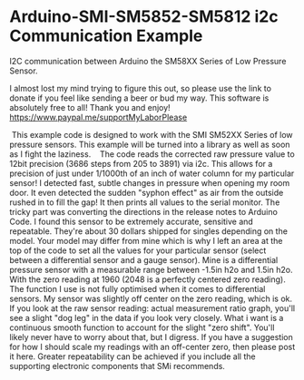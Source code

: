 # Arduino-SMI-SM5852-SM5812 i2c Communication Example
I2C communication between Arduino the SM58XX Series of Low Pressure Sensor.

I almost lost my mind trying to figure this out, so please use the link to donate if you feel like sending a beer or bud my way. This software is absolutely free to all! Thank you and enjoy! https://www.paypal.me/supportMyLaborPlease

  This example code is designed to work with the SMI SM52XX Series of low pressure sensors. This example will be turned into a library as well as soon as I fight the laziness. 
  
  The code reads the corrected raw pressure value to 12bit precision (3686 steps from 205 to 3891) via i2c. This allows for a precision of just under 1/1000th of an inch of water column for my particular sensor! I detected fast, subtle changes in pressure when opening my room door. It even detected the sudden "syphon effect" as air from the outside rushed in to fill the gap! It then prints all values to the serial monitor. The tricky part was converting the directions in the release notes to Arduino Code. I found this sensor to be extremely accurate, sensitive and repeatable. They're about 30 dollars shipped for singles depending on the model. Your model may differ from mine which is why I left an area at the top of the code to set all the values for your particular sensor (select between a differential sensor and a gauge sensor). Mine is a differential pressure sensor with a measurable range between -1.5in h2o and 1.5in h2o. With the zero reading at 1960 (2048 is a perfectly centered zero reading). The function I use is not fully optimised when it comes to differential sensors. My sensor was slightly off center on the zero reading, which is ok. If you look at the raw sensor reading: actual measurement ratio graph, you'll see a slight "dog leg" in the data if you look very closely. What i want is a continuous smooth function to account for the slight "zero shift". You'll likely never have to worry about that, but I digress. If you have a suggestion for how I should scale my readings with an off-center zero, then please post it here. Greater repeatability can be achieved if you include all the supporting electronic components that SMi recommends. 
